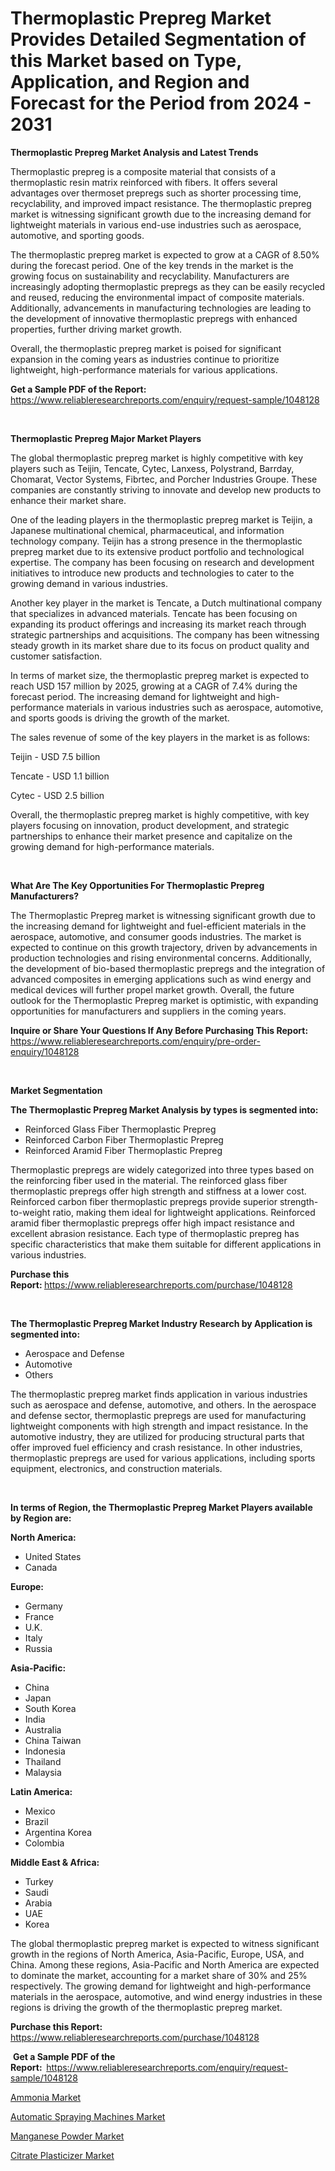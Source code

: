 <p><h1>Thermoplastic Prepreg Market Provides Detailed Segmentation of this Market based on Type, Application, and Region and Forecast for the Period from 2024 - 2031</h1></p><p><strong>Thermoplastic Prepreg Market Analysis and Latest Trends</strong></p>
<p><p>Thermoplastic prepreg is a composite material that consists of a thermoplastic resin matrix reinforced with fibers. It offers several advantages over thermoset prepregs such as shorter processing time, recyclability, and improved impact resistance. The thermoplastic prepreg market is witnessing significant growth due to the increasing demand for lightweight materials in various end-use industries such as aerospace, automotive, and sporting goods.</p><p>The thermoplastic prepreg market is expected to grow at a CAGR of 8.50% during the forecast period. One of the key trends in the market is the growing focus on sustainability and recyclability. Manufacturers are increasingly adopting thermoplastic prepregs as they can be easily recycled and reused, reducing the environmental impact of composite materials. Additionally, advancements in manufacturing technologies are leading to the development of innovative thermoplastic prepregs with enhanced properties, further driving market growth.</p><p>Overall, the thermoplastic prepreg market is poised for significant expansion in the coming years as industries continue to prioritize lightweight, high-performance materials for various applications.</p></p>
<p><strong>Get a Sample PDF of the Report:&nbsp;</strong> <a href="https://www.reliableresearchreports.com/enquiry/request-sample/1048128">https://www.reliableresearchreports.com/enquiry/request-sample/1048128</a></p>
<p>&nbsp;</p>
<p><strong>Thermoplastic Prepreg Major Market Players</strong></p>
<p><p>The global thermoplastic prepreg market is highly competitive with key players such as Teijin, Tencate, Cytec, Lanxess, Polystrand, Barrday, Chomarat, Vector Systems, Fibrtec, and Porcher Industries Groupe. These companies are constantly striving to innovate and develop new products to enhance their market share.</p><p>One of the leading players in the thermoplastic prepreg market is Teijin, a Japanese multinational chemical, pharmaceutical, and information technology company. Teijin has a strong presence in the thermoplastic prepreg market due to its extensive product portfolio and technological expertise. The company has been focusing on research and development initiatives to introduce new products and technologies to cater to the growing demand in various industries.</p><p>Another key player in the market is Tencate, a Dutch multinational company that specializes in advanced materials. Tencate has been focusing on expanding its product offerings and increasing its market reach through strategic partnerships and acquisitions. The company has been witnessing steady growth in its market share due to its focus on product quality and customer satisfaction.</p><p>In terms of market size, the thermoplastic prepreg market is expected to reach USD 157 million by 2025, growing at a CAGR of 7.4% during the forecast period. The increasing demand for lightweight and high-performance materials in various industries such as aerospace, automotive, and sports goods is driving the growth of the market.</p><p>The sales revenue of some of the key players in the market is as follows:</p><p>Teijin - USD 7.5 billion</p><p>Tencate - USD 1.1 billion</p><p>Cytec - USD 2.5 billion</p><p>Overall, the thermoplastic prepreg market is highly competitive, with key players focusing on innovation, product development, and strategic partnerships to enhance their market presence and capitalize on the growing demand for high-performance materials.</p></p>
<p>&nbsp;</p>
<p><strong>What Are The Key Opportunities For Thermoplastic Prepreg Manufacturers?</strong></p>
<p><p>The Thermoplastic Prepreg market is witnessing significant growth due to the increasing demand for lightweight and fuel-efficient materials in the aerospace, automotive, and consumer goods industries. The market is expected to continue on this growth trajectory, driven by advancements in production technologies and rising environmental concerns. Additionally, the development of bio-based thermoplastic prepregs and the integration of advanced composites in emerging applications such as wind energy and medical devices will further propel market growth. Overall, the future outlook for the Thermoplastic Prepreg market is optimistic, with expanding opportunities for manufacturers and suppliers in the coming years.</p></p>
<p><strong>Inquire or Share Your Questions If Any Before Purchasing This Report:</strong> <a href="https://www.reliableresearchreports.com/enquiry/pre-order-enquiry/1048128">https://www.reliableresearchreports.com/enquiry/pre-order-enquiry/1048128</a></p>
<p>&nbsp;</p>
<p><strong>Market Segmentation</strong></p>
<p><strong>The Thermoplastic Prepreg Market Analysis by types is segmented into:</strong></p>
<p><ul><li>Reinforced Glass Fiber Thermoplastic Prepreg</li><li>Reinforced Carbon Fiber Thermoplastic Prepreg</li><li>Reinforced Aramid Fiber Thermoplastic Prepreg</li></ul></p>
<p><p>Thermoplastic prepregs are widely categorized into three types based on the reinforcing fiber used in the material. The reinforced glass fiber thermoplastic prepregs offer high strength and stiffness at a lower cost. Reinforced carbon fiber thermoplastic prepregs provide superior strength-to-weight ratio, making them ideal for lightweight applications. Reinforced aramid fiber thermoplastic prepregs offer high impact resistance and excellent abrasion resistance. Each type of thermoplastic prepreg has specific characteristics that make them suitable for different applications in various industries.</p></p>
<p><strong>Purchase this Report:&nbsp;</strong><a href="https://www.reliableresearchreports.com/purchase/1048128">https://www.reliableresearchreports.com/purchase/1048128</a></p>
<p>&nbsp;</p>
<p><strong>The Thermoplastic Prepreg Market Industry Research by Application is segmented into:</strong></p>
<p><ul><li>Aerospace and Defense</li><li>Automotive</li><li>Others</li></ul></p>
<p><p>The thermoplastic prepreg market finds application in various industries such as aerospace and defense, automotive, and others. In the aerospace and defense sector, thermoplastic prepregs are used for manufacturing lightweight components with high strength and impact resistance. In the automotive industry, they are utilized for producing structural parts that offer improved fuel efficiency and crash resistance. In other industries, thermoplastic prepregs are used for various applications, including sports equipment, electronics, and construction materials.</p></p>
<p>&nbsp;</p>
<p><strong>In terms of Region, the Thermoplastic Prepreg Market Players available by Region are:</strong></p>
<p>
    <p> <strong> North America: </strong>
        <ul>
            <li>United States</li>
            <li>Canada</li>
        </ul>
        </p> 
    <p> <strong> Europe: </strong>
        <ul>
            <li>Germany</li>
            <li>France</li>
            <li>U.K.</li>
            <li>Italy</li>
            <li>Russia</li>
        </ul>
        </p> 
    <p> <strong> Asia-Pacific: </strong>
        <ul>
            <li>China</li>
            <li>Japan</li>
            <li>South Korea</li>
            <li>India</li>
            <li>Australia</li>
            <li>China Taiwan</li>
            <li>Indonesia</li>
            <li>Thailand</li>
            <li>Malaysia</li>
        </ul>
        </p> 
    <p> <strong> Latin America: </strong>
        <ul>
            <li>Mexico</li>
            <li>Brazil</li>
            <li>Argentina Korea</li>
            <li>Colombia</li>
        </ul>
        </p> 
    <p> <strong> Middle East & Africa: </strong>
        <ul>
            <li>Turkey</li>
            <li>Saudi</li>
            <li>Arabia</li>
            <li>UAE</li>
            <li>Korea</li>
        </ul>
    </p>
    </p>
<p><p>The global thermoplastic prepreg market is expected to witness significant growth in the regions of North America, Asia-Pacific, Europe, USA, and China. Among these regions, Asia-Pacific and North America are expected to dominate the market, accounting for a market share of 30% and 25% respectively. The growing demand for lightweight and high-performance materials in the aerospace, automotive, and wind energy industries in these regions is driving the growth of the thermoplastic prepreg market.</p></p>
<p><strong>Purchase this Report: </strong><a href="https://www.reliableresearchreports.com/purchase/1048128">https://www.reliableresearchreports.com/purchase/1048128</a></p>
<p>&nbsp;<strong>Get a Sample PDF of the Report:&nbsp;&nbsp;</strong><a href="https://www.reliableresearchreports.com/enquiry/request-sample/1048128">https://www.reliableresearchreports.com/enquiry/request-sample/1048128</a></p>
<p><strong></strong></p>
<p><p><a href="https://github.com/Paul14Anderson63/Market-Research-Report-List-3/blob/main/ammonia-market.md">Ammonia Market</a></p><p><a href="https://issuu.com/reportprime-2/docs/automatic-spraying-machines-market-size-2030.pptx">Automatic Spraying Machines Market</a></p><p><a href="https://issuu.com/reportprime-2/docs/manganese-powder-market-size-2030.pptx">Manganese Powder Market</a></p><p><a href="https://github.com/guneycigdem35/Market-Research-Report-List-2/blob/main/citrate-plasticizer-market.md">Citrate Plasticizer Market</a></p></p>